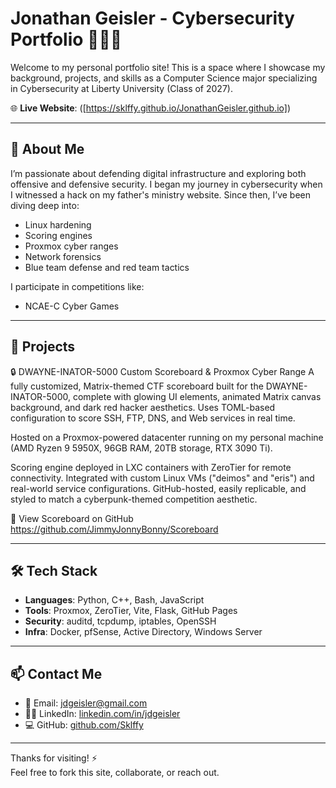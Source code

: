 # Jonathan Geisler - Cybersecurity Portfolio 👨‍💻🔐

Welcome to my personal portfolio site! This is a space where I showcase my background, projects, and skills as a Computer Science major specializing in Cybersecurity at Liberty University (Class of 2027).

🌐 **Live Website**: ([https://sklffy.github.io/JonathanGeisler.github.io])

---

## 🧠 About Me

I’m passionate about defending digital infrastructure and exploring both offensive and defensive security. I began my journey in cybersecurity when I witnessed a hack on my father's ministry website. Since then, I’ve been diving deep into:

- Linux hardening
- Scoring engines
- Proxmox cyber ranges
- Network forensics
- Blue team defense and red team tactics

I participate in competitions like:
- NCAE-C Cyber Games
---

## 🚀 Projects
🔒 DWAYNE-INATOR-5000 Custom Scoreboard & Proxmox Cyber Range
A fully customized, Matrix-themed CTF scoreboard built for the DWAYNE-INATOR-5000, complete with glowing UI elements, animated Matrix canvas background, and dark red hacker aesthetics. Uses TOML-based configuration to score SSH, FTP, DNS, and Web services in real time.

Hosted on a Proxmox-powered datacenter running on my personal machine (AMD Ryzen 9 5950X, 96GB RAM, 20TB storage, RTX 3090 Ti).

Scoring engine deployed in LXC containers with ZeroTier for remote connectivity.
Integrated with custom Linux VMs ("deimos" and "eris") and real-world service configurations.
GitHub-hosted, easily replicable, and styled to match a cyberpunk-themed competition aesthetic.

🔗 View Scoreboard on GitHub
https://github.com/JimmyJonnyBonny/Scoreboard

---

## 🛠 Tech Stack

- **Languages**: Python, C++, Bash, JavaScript
- **Tools**: Proxmox, ZeroTier, Vite, Flask, GitHub Pages
- **Security**: auditd, tcpdump, iptables, OpenSSH
- **Infra**: Docker, pfSense, Active Directory, Windows Server

---

## 📫 Contact Me

- 📧 Email: jdgeisler@gmail.com
- 🧑‍💼 LinkedIn: [linkedin.com/in/jdgeisler](https://www.linkedin.com/in/jdgeisler/)
- 💻 GitHub: [github.com/Sklffy](https://github.com/Sklffy)

---

Thanks for visiting! ⚡  
Feel free to fork this site, collaborate, or reach out.
